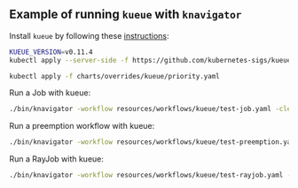 ## Example of running `kueue` with `knavigator`

Install `kueue` by following these [instructions](https://kueue.sigs.k8s.io/docs/installation/):

```bash
KUEUE_VERSION=v0.11.4
kubectl apply --server-side -f https://github.com/kubernetes-sigs/kueue/releases/download/${KUEUE_VERSION}/manifests.yaml

kubectl apply -f charts/overrides/kueue/priority.yaml
```

Run a Job with kueue:
```bash
./bin/knavigator -workflow resources/workflows/kueue/test-job.yaml -cleanup
```

Run a preemption workflow with kueue:
```bash
./bin/knavigator -workflow resources/workflows/kueue/test-preemption.yaml -cleanup
```

Run a RayJob with kueue:
```bash
./bin/knavigator -workflow resources/workflows/kueue/test-rayjob.yaml -cleanup
```
